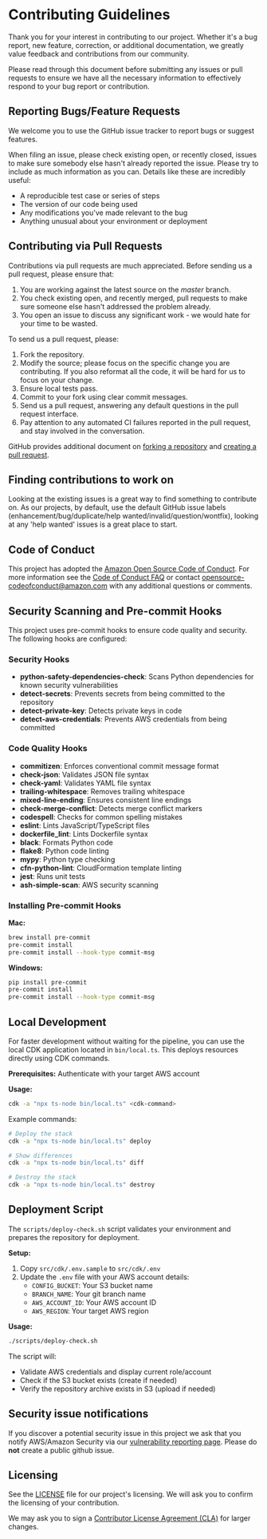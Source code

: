 <!--
Copyright Amazon.com, Inc. or its affiliates. All Rights Reserved.
SPDX-License-Identifier: Apache-2.0
-->
# Contributing Guidelines

Thank you for your interest in contributing to our project. Whether it's a bug report, new feature, correction, or additional
documentation, we greatly value feedback and contributions from our community.

Please read through this document before submitting any issues or pull requests to ensure we have all the necessary
information to effectively respond to your bug report or contribution.


## Reporting Bugs/Feature Requests

We welcome you to use the GitHub issue tracker to report bugs or suggest features.

When filing an issue, please check existing open, or recently closed, issues to make sure somebody else hasn't already
reported the issue. Please try to include as much information as you can. Details like these are incredibly useful:

* A reproducible test case or series of steps
* The version of our code being used
* Any modifications you've made relevant to the bug
* Anything unusual about your environment or deployment


## Contributing via Pull Requests
Contributions via pull requests are much appreciated. Before sending us a pull request, please ensure that:

1. You are working against the latest source on the *master* branch.
2. You check existing open, and recently merged, pull requests to make sure someone else hasn't addressed the problem already.
3. You open an issue to discuss any significant work - we would hate for your time to be wasted.

To send us a pull request, please:

1. Fork the repository.
2. Modify the source; please focus on the specific change you are contributing. If you also reformat all the code, it will be hard for us to focus on your change.
3. Ensure local tests pass.
4. Commit to your fork using clear commit messages.
5. Send us a pull request, answering any default questions in the pull request interface.
6. Pay attention to any automated CI failures reported in the pull request, and stay involved in the conversation.

GitHub provides additional document on [forking a repository](https://help.github.com/articles/fork-a-repo/) and
[creating a pull request](https://help.github.com/articles/creating-a-pull-request/).


## Finding contributions to work on
Looking at the existing issues is a great way to find something to contribute on. As our projects, by default, use the default GitHub issue labels (enhancement/bug/duplicate/help wanted/invalid/question/wontfix), looking at any 'help wanted' issues is a great place to start.


## Code of Conduct
This project has adopted the [Amazon Open Source Code of Conduct](https://aws.github.io/code-of-conduct).
For more information see the [Code of Conduct FAQ](https://aws.github.io/code-of-conduct-faq) or contact
opensource-codeofconduct@amazon.com with any additional questions or comments.


## Security Scanning and Pre-commit Hooks

This project uses pre-commit hooks to ensure code quality and security. The following hooks are configured:

### Security Hooks
- **python-safety-dependencies-check**: Scans Python dependencies for known security vulnerabilities
- **detect-secrets**: Prevents secrets from being committed to the repository
- **detect-private-key**: Detects private keys in code
- **detect-aws-credentials**: Prevents AWS credentials from being committed

### Code Quality Hooks
- **commitizen**: Enforces conventional commit message format
- **check-json**: Validates JSON file syntax
- **check-yaml**: Validates YAML file syntax
- **trailing-whitespace**: Removes trailing whitespace
- **mixed-line-ending**: Ensures consistent line endings
- **check-merge-conflict**: Detects merge conflict markers
- **codespell**: Checks for common spelling mistakes
- **eslint**: Lints JavaScript/TypeScript files
- **dockerfile_lint**: Lints Dockerfile syntax
- **black**: Formats Python code
- **flake8**: Python code linting
- **mypy**: Python type checking
- **cfn-python-lint**: CloudFormation template linting
- **jest**: Runs unit tests
- **ash-simple-scan**: AWS security scanning

### Installing Pre-commit Hooks

**Mac:**
```bash
brew install pre-commit
pre-commit install
pre-commit install --hook-type commit-msg
```

**Windows:**
```bash
pip install pre-commit
pre-commit install
pre-commit install --hook-type commit-msg
```

## Local Development

For faster development without waiting for the pipeline, you can use the local CDK application located in `bin/local.ts`. This deploys resources directly using CDK commands.

**Prerequisites:** Authenticate with your target AWS account

**Usage:**
```bash
cdk -a "npx ts-node bin/local.ts" <cdk-command>
```

Example commands:
```bash
# Deploy the stack
cdk -a "npx ts-node bin/local.ts" deploy

# Show differences
cdk -a "npx ts-node bin/local.ts" diff

# Destroy the stack
cdk -a "npx ts-node bin/local.ts" destroy
```

## Deployment Script

The `scripts/deploy-check.sh` script validates your environment and prepares the repository for deployment.

**Setup:**
1. Copy `src/cdk/.env.sample` to `src/cdk/.env`
2. Update the `.env` file with your AWS account details:
   - `CONFIG_BUCKET`: Your S3 bucket name
   - `BRANCH_NAME`: Your git branch name
   - `AWS_ACCOUNT_ID`: Your AWS account ID
   - `AWS_REGION`: Your target AWS region

**Usage:**
```bash
./scripts/deploy-check.sh
```

The script will:
- Validate AWS credentials and display current role/account
- Check if the S3 bucket exists (create if needed)
- Verify the repository archive exists in S3 (upload if needed)

## Security issue notifications
If you discover a potential security issue in this project we ask that you notify AWS/Amazon Security via our [vulnerability reporting page](http://aws.amazon.com/security/vulnerability-reporting/). Please do **not** create a public github issue.


## Licensing

See the [LICENSE](LICENSE) file for our project's licensing. We will ask you to confirm the licensing of your contribution.

We may ask you to sign a [Contributor License Agreement (CLA)](http://en.wikipedia.org/wiki/Contributor_License_Agreement) for larger changes.
